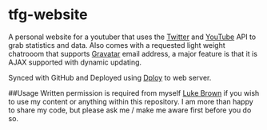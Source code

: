 tfg-website
===========

A personal website for a youtuber that uses the [Twitter](https://dev.twitter.com/docs/platform-objects/users) and [YouTube](https://developers.google.com/youtube/v3/code_samples/php) API to grab statistics and data. Also comes with a requested light weight chatrooom that supports [Gravatar](http://en.gravatar.com/) email address, a major feature is that it is AJAX supported with dynamic updating.


Synced with GitHub and Deployed using [Dploy](http://dploy.io/) to web server.

##Usage
Written permission is required from myself [Luke Brown](mailto:me@luke.sx) if you wish to use my content or anything within this repository. I am more than happy to share my code, but please ask me / make me aware first before you do so.
